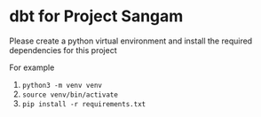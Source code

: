 # dbt for Project Sangam

Please create a python virtual environment and install the required dependencies for this project

For example

1. `python3 -m venv venv`
2. `source venv/bin/activate`
3. `pip install -r requirements.txt`

